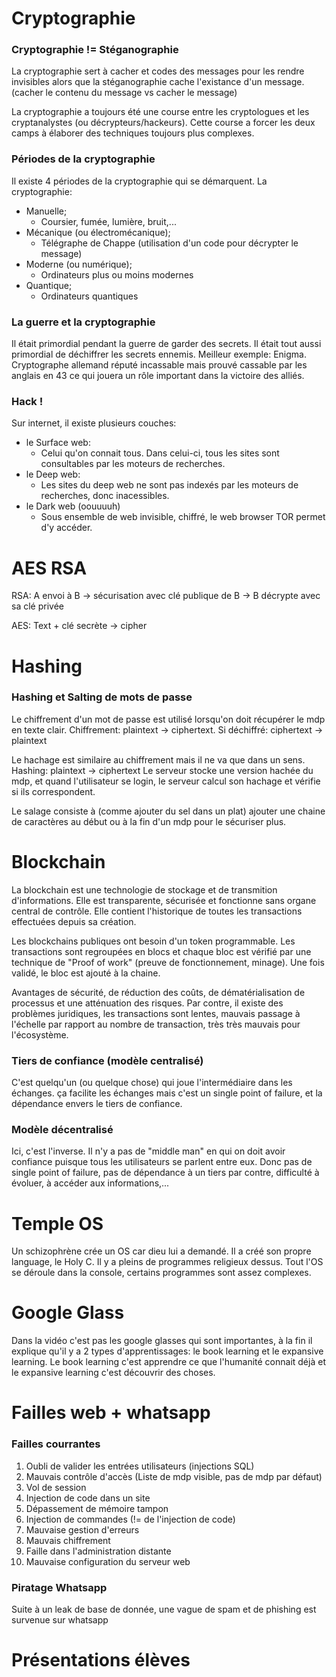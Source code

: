 # Cryptographie

### Cryptographie != Stéganographie
La cryptographie sert à cacher et codes des messages pour les rendre invisibles alors que la stéganographie cache l'existance d'un message. (cacher le contenu du message vs cacher le message)

La cryptographie a toujours été une course entre les cryptologues et les cryptanalystes (ou décrypteurs/hackeurs). Cette course a forcer les deux camps à élaborer des techniques toujours plus complexes.

### Périodes de la cryptographie
Il existe 4 périodes de la cryptographie qui se démarquent.
La cryptographie:
- Manuelle;
	- Coursier, fumée, lumière, bruit,...
- Mécanique (ou électromécanique);
	- Télégraphe de Chappe (utilisation d'un code pour décrypter le message)
- Moderne (ou numérique);
	- Ordinateurs plus ou moins modernes
- Quantique;
	- Ordinateurs quantiques

### La guerre et la cryptographie

Il était primordial pendant la guerre de garder des secrets. Il était tout aussi primordial de déchiffrer les secrets ennemis.
Meilleur exemple: Enigma. Cryptographe allemand réputé incassable mais prouvé cassable par les anglais en 43 ce qui jouera un rôle important dans la victoire des alliés. 

### Hack !

Sur internet, il existe plusieurs couches: 
- le Surface web:
	- Celui qu'on connait tous. Dans celui-ci, tous les sites sont consultables par les moteurs de recherches.
- le Deep web:
	- Les sites du deep web ne sont pas indexés par les moteurs de recherches, donc inacessibles.
- le Dark web (oouuuuh)
	- Sous ensemble de web invisible, chiffré, le web browser TOR permet d'y accéder. 
# AES RSA

RSA: A envoi à B -> sécurisation avec clé publique de B -> B décrypte avec sa clé privée

AES: Text + clé secrète -> cipher

# Hashing
### Hashing et Salting de mots de passe

Le chiffrement d'un mot de passe est utilisé lorsqu'on doit récupérer le mdp en texte clair.
Chiffrement: plaintext -> ciphertext. Si déchiffré: ciphertext -> plaintext

Le hachage est similaire au chiffrement mais il ne va que dans un sens.
Hashing: plaintext -> ciphertext
Le serveur stocke une version hachée du mdp, et quand l'utilisateur se login, le serveur calcul son hachage et vérifie si ils correspondent.

Le salage consiste à (comme ajouter du sel dans un plat) ajouter une chaine de caractères au début ou à la fin d'un mdp pour le sécuriser plus.
# Blockchain
La blockchain est une technologie de stockage et de transmition d'informations. Elle est transparente, sécurisée et fonctionne sans organe central de contrôle.
Elle contient l'historique de toutes les transactions effectuées depuis sa création.

Les blockchains publiques ont besoin d'un token programmable. Les transactions sont regroupées en blocs et chaque bloc est vérifié par une technique de "Proof of work" (preuve de fonctionnement, minage). Une fois validé, le bloc est ajouté à la chaine.

Avantages de sécurité, de réduction des coûts, de dématérialisation de processus et une atténuation des risques. 
Par contre, il existe des problèmes juridiques, les transactions sont lentes, mauvais passage à l'échelle par rapport au nombre de transaction, très très mauvais pour l'écosystème.

### Tiers de confiance (modèle centralisé)
C'est quelqu'un (ou quelque chose) qui joue l'intermédiaire dans les échanges. ça facilite les échanges mais c'est un single point of failure, et la dépendance envers le tiers de confiance.

### Modèle décentralisé
Ici, c'est l'inverse. Il n'y a pas de "middle man" en qui on doit avoir confiance puisque tous les utilisateurs se parlent entre eux. Donc pas de single point of failure, pas de dépendance à un tiers par contre, difficulté à évoluer, à accéder aux informations,...

# Temple OS
Un schizophrène crée un OS car dieu lui a demandé. Il a créé son propre language, le Holy C. Il y a pleins de programmes religieux dessus. Tout l'OS se déroule dans la console, certains programmes sont assez complexes.

# Google Glass
Dans la vidéo c'est pas les google glasses qui sont importantes, à la fin il explique qu'il y a 2 types d'apprentissages: le book learning et le expansive learning. Le book learning c'est apprendre ce que l'humanité connait déjà et le expansive learning c'est découvrir des choses.


# Failles web + whatsapp

### Failles courrantes
1) Oubli de valider les entrées utilisateurs (injections SQL)
2) Mauvais contrôle d'accès (Liste de mdp visible, pas de mdp par défaut)
3) Vol de session
4) Injection de code dans un site
5) Dépassement de mémoire tampon
6) Injection de commandes (!= de l'injection de code)
7) Mauvaise gestion d'erreurs
8) Mauvais chiffrement
9) Faille dans l'administration distante
10) Mauvaise configuration du serveur web

### Piratage Whatsapp
Suite à un leak de base de donnée, une vague de spam et de phishing est survenue sur whatsapp 

# Présentations élèves